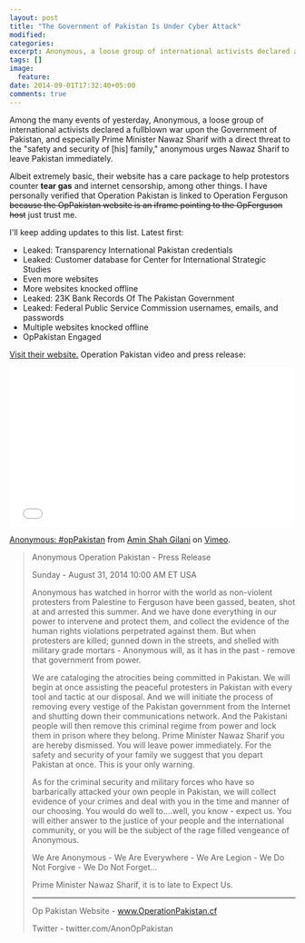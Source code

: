 ```yaml
---
layout: post
title: "The Government of Pakistan Is Under Cyber Attack"
modified:
categories: 
excerpt: Anonymous, a loose group of international activists declared a fullblown war upon the Government of Pakistan, and especially Prime Minister Nawaz Sharif
tags: []
image:
  feature:
date: 2014-09-01T17:32:40+05:00
comments: true
---
```

Among the many events of yesterday, Anonymous, a loose group of international activists declared a fullblown war upon the Government of Pakistan, and especially Prime Minister Nawaz Sharif with a direct threat to the "safety and security of [his] family," anonymous urges Nawaz Sharif to leave Pakistan immediately.

Albeit extremely basic, their website has a care package to help protestors counter **tear gas** and internet censorship, among other things. I have personally verified that Operation Pakistan is linked to Operation Ferguson <del>because the OpPakistan website is an iframe pointing to the OpFerguson host</del> just trust me.

I'll keep adding updates to this list. Latest first:

+ Leaked: Transparency International Pakistan credentials
+ Leaked: Customer database for Center for International Strategic Studies
+ Even more websites
+ More websites knocked offline
+ Leaked:  23K Bank Records Of The Pakistan Government
+ Leaked:  Federal Public Service Commission usernames, emails, and passwords
+ Multiple websites knocked offline
+ OpPakistan Engaged



[Visit their website.](www.OperationPakistan.cf) Operation Pakistan video and press release:

<iframe src="//player.vimeo.com/video/104920505" width="500" height="281" frameborder="0" webkitallowfullscreen mozallowfullscreen allowfullscreen></iframe> <p><a href="http://vimeo.com/104920505">Anonymous: #opPakistan</a> from <a href="http://vimeo.com/amingilani">Amin Shah Gilani</a> on <a href="https://vimeo.com">Vimeo</a>.</p>

>Anonymous Operation Pakistan - Press Release
> 
>Sunday - August 31, 2014 10:00 AM ET USA
> 
>Anonymous has watched in horror with the world as non-violent protesters from Palestine to Ferguson have been gassed,
>beaten, shot at and arrested this summer. And we have done everything in our power to intervene and protect them, and
>collect the evidence of the human rights violations perpetrated against them. But when protesters are killed; gunned down in
>the streets, and shelled with military grade mortars - Anonymous will, as it has in the past - remove that government from
>power.
>
>We are cataloging the atrocities being committed in Pakistan. We will begin at once assisting the peaceful protesters in
>Pakistan with every tool and tactic at our disposal. And we will initiate the process of removing every vestige of the
>Pakistan government from the Internet and shutting down their communications network. And the Pakistani people will then
>remove this criminal regime from power and lock them in prison where they belong. Prime Minister Nawaz Sharif you are hereby
>dismissed. You will leave power immediately. For the safety and security of your family we suggest that you depart Pakistan
>at once. This is your only warning.
>
>As for the criminal security and military forces who have so barbarically attacked your own people in Pakistan, we will
>collect evidence of your crimes and deal with you in the time and manner of our choosing. You would do well to....well, you
>know - expect us. You will either answer to the justice of your people and the international community, or you will be the
>subject of the rage filled vengeance of Anonymous.
> 
>We Are Anonymous - We Are Everywhere - We Are Legion - We Do Not Forgive - We Do Not Forget...
> 
>Prime Minister Nawaz Sharif, it is to late to Expect Us.
> 
>--------------------------------------------------------------
> 
>Op Pakistan Website - www.OperationPakistan.cf
> 
>Twitter - twitter.com/AnonOpPakistan

